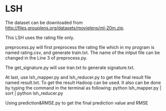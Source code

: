 # LSH
The dataset can be downloaded from http://files.grouplens.org/datasets/movielens/ml-20m.zip.

This LSH uses the rating file only.

preprocess.py will first preprocess the rating file which in my program is named rating.csv,
and generate train.txt. The name of the intput file can be changed in the Line 3 of preprocess.py.

The get_signature.py will use tran.txt to generate signature.txt.

At last, use lsh_mapper.py and lsh_reducer.py to get the final result file named result.txt.
To get the result Hadoop can be used. It also can be done by typing the command in the terminal as following:
python lsh_mapper.py | sort | python lsh_reducer.py

Using prediction&RMSE.py to get the final prediction value and RMSE
